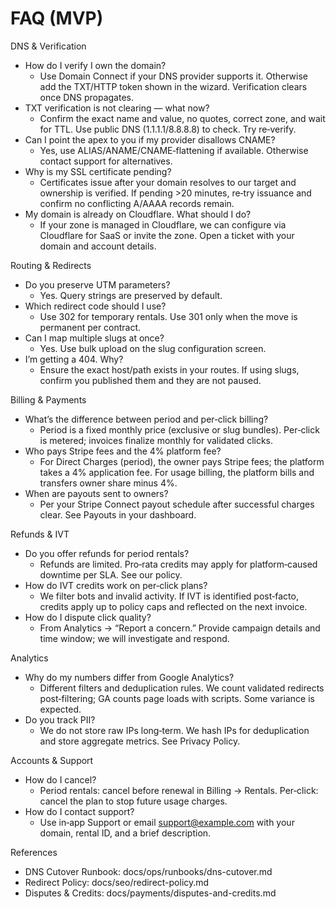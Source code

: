 # FAQ (MVP)

DNS & Verification
- How do I verify I own the domain?
  - Use Domain Connect if your DNS provider supports it. Otherwise add the TXT/HTTP token shown in the wizard. Verification clears once DNS propagates.
- TXT verification is not clearing — what now?
  - Confirm the exact name and value, no quotes, correct zone, and wait for TTL. Use public DNS (1.1.1.1/8.8.8.8) to check. Try re‑verify.
- Can I point the apex to you if my provider disallows CNAME?
  - Yes, use ALIAS/ANAME/CNAME‑flattening if available. Otherwise contact support for alternatives.
- Why is my SSL certificate pending?
  - Certificates issue after your domain resolves to our target and ownership is verified. If pending >20 minutes, re‑try issuance and confirm no conflicting A/AAAA records remain.
- My domain is already on Cloudflare. What should I do?
  - If your zone is managed in Cloudflare, we can configure via Cloudflare for SaaS or invite the zone. Open a ticket with your domain and account details.

Routing & Redirects
- Do you preserve UTM parameters?
  - Yes. Query strings are preserved by default.
- Which redirect code should I use?
  - Use 302 for temporary rentals. Use 301 only when the move is permanent per contract.
- Can I map multiple slugs at once?
  - Yes. Use bulk upload on the slug configuration screen.
- I’m getting a 404. Why?
  - Ensure the exact host/path exists in your routes. If using slugs, confirm you published them and they are not paused.

Billing & Payments
- What’s the difference between period and per‑click billing?
  - Period is a fixed monthly price (exclusive or slug bundles). Per‑click is metered; invoices finalize monthly for validated clicks.
- Who pays Stripe fees and the 4% platform fee?
  - For Direct Charges (period), the owner pays Stripe fees; the platform takes a 4% application fee. For usage billing, the platform bills and transfers owner share minus 4%.
- When are payouts sent to owners?
  - Per your Stripe Connect payout schedule after successful charges clear. See Payouts in your dashboard.

Refunds & IVT
- Do you offer refunds for period rentals?
  - Refunds are limited. Pro‑rata credits may apply for platform‑caused downtime per SLA. See our policy.
- How do IVT credits work on per‑click plans?
  - We filter bots and invalid activity. If IVT is identified post‑facto, credits apply up to policy caps and reflected on the next invoice.
- How do I dispute click quality?
  - From Analytics → “Report a concern.” Provide campaign details and time window; we will investigate and respond.

Analytics
- Why do my numbers differ from Google Analytics?
  - Different filters and deduplication rules. We count validated redirects post‑filtering; GA counts page loads with scripts. Some variance is expected.
- Do you track PII?
  - We do not store raw IPs long‑term. We hash IPs for deduplication and store aggregate metrics. See Privacy Policy.

Accounts & Support
- How do I cancel?
  - Period rentals: cancel before renewal in Billing → Rentals. Per‑click: cancel the plan to stop future usage charges.
- How do I contact support?
  - Use in‑app Support or email support@example.com with your domain, rental ID, and a brief description.

References
- DNS Cutover Runbook: docs/ops/runbooks/dns-cutover.md
- Redirect Policy: docs/seo/redirect-policy.md
- Disputes & Credits: docs/payments/disputes-and-credits.md

